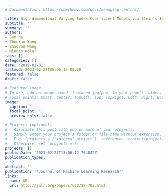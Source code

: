 ```yaml
---
# Documentation: https://wowchemy.com/docs/managing-content/

title: High-dimensional Varying Index Coefficient Models via Stein's Identity
subtitle: ''
summary: ''
authors:
- Sen Na
- Zhuoran Yang
- Zhaoran Wang
- Mladen Kolar
tags: []
categories: []
date: '2019-01-01'
lastmod: 2023-02-27T05:06:12-08:00
featured: false
draft: false

# Featured image
# To use, add an image named `featured.jpg/png` to your page's folder.
# Focal points: Smart, Center, TopLeft, Top, TopRight, Left, Right, BottomLeft, Bottom, BottomRight.
image:
  caption: ''
  focal_point: ''
  preview_only: false

# Projects (optional).
#   Associate this post with one or more of your projects.
#   Simply enter your project's folder or file name without extension.
#   E.g. `projects = ["internal-project"]` references `content/project/deep-learning/index.md`.
#   Otherwise, set `projects = []`.
projects: []
publishDate: '2023-02-27T13:06:12.764842Z'
publication_types:
- '2'
abstract: ''
publication: '*Journal of Machine Learning Research*'
links:
- name: URL
  url: http://jmlr.org/papers/v20/18-705.html
---
```


